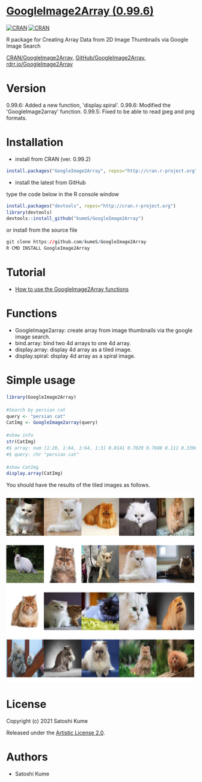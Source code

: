 # [GoogleImage2Array (0.99.6)](https://kumes.github.io/GoogleImage2Array/)

[![CRAN](https://www.r-pkg.org/badges/version/GoogleImage2Array)](https://cran.r-project.org/web/packages/GoogleImage2Array/index.html)
[![CRAN](https://cranlogs.r-pkg.org/badges/grand-total/GoogleImage2Array)](http://www.datasciencemeta.com/rpackages)

R package for Creating Array Data from 2D Image Thumbnails via Google Image Search

[CRAN/GoogleImage2Array](https://cran.curtin.edu.au/web/packages/GoogleImage2Array/index.html), [GitHub/GoogleImage2Array](https://github.com/kumeS/GoogleImage2Array), [rdrr.io/GoogleImage2Array](https://rdrr.io/cran/GoogleImage2Array/)

# Version

0.99.6: Added a new function, 'display.spiral'.
0.99.6: Modified the 'GoogleImage2array' function.
0.99.5: Fixed to be able to read jpeg and png formats.

# Installation

- install from CRAN (ver.	0.99.2)

```r
install.packages("GoogleImage2Array", repos="http://cran.r-project.org")
```

- install the latest from GitHub

type the code below in the R console window

```r
install.packages("devtools", repos="http://cran.r-project.org")
library(devtools)
devtools::install_github("kumeS/GoogleImage2Array")
```

or install from the source file

```r
git clone https://github.com/kumeS/GoogleImage2Array
R CMD INSTALL GoogleImage2Array
```

# Tutorial

- [How to use the GoogleImage2Array functions](https://kumes.github.io/GoogleImage2Array/vignettes/HowToUse.html)

# Functions

- GoogleImage2array: create array from image thumbnails via the google image search.
- bind.array: bind two 4d arrays to one 4d array.
- display.array: display 4d array as a tiled image.
- display.spiral: display 4d array as a spiral image.


# Simple usage

```r
library(GoogleImage2Array)

#Search by persian cat
query <- "persian cat"
CatImg <- GoogleImage2array(query)

#show info
str(CatImg)
#$ array: num [1:20, 1:64, 1:64, 1:3] 0.0141 0.7029 0.7608 0.111 0.3398 ...
#$ query: chr "persian cat"

#show CatImg
display.array(CatImg)
```

You should have the results of the tiled images as follows.

![Image_persian_cat](inst/images/Image_persian_cat.png)

# License
Copyright (c) 2021 Satoshi Kume 

Released under the [Artistic License 2.0](http://www.perlfoundation.org/artistic_license_2_0).

# Authors
- Satoshi Kume
